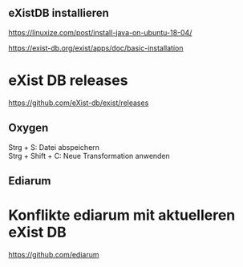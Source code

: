 ## eXistDB installieren

https://linuxize.com/post/install-java-on-ubuntu-18-04/

https://exist-db.org/exist/apps/doc/basic-installation

# eXist DB releases
https://github.com/eXist-db/exist/releases

## Oxygen    
Strg + S: Datei abspeichern   
Strg + Shift + C: Neue Transformation anwenden

## Ediarum    

# Konflikte ediarum mit aktuelleren eXist DB 
https://github.com/ediarum
